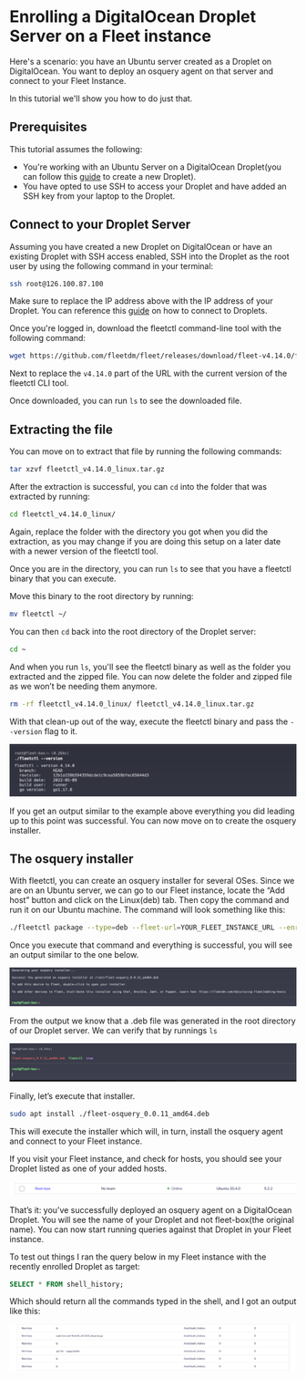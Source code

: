 # Enrolling a DigitalOcean Droplet Server on a Fleet instance

Here's a scenario: you have an Ubuntu server created as a Droplet on DigitalOcean. You want to deploy an osquery agent on that server and connect to your Fleet Instance.

In this tutorial we'll show you how to do just that.

## Prerequisites

This tutorial assumes the following:

* You're working with an Ubuntu Server on a DigitalOcean Droplet(you can follow this [guide](https://docs.digitalocean.com/products/droplets/how-to/create/) to create a new Droplet).
* You have opted to use SSH to access your Droplet and have added an SSH key from your laptop to the Droplet.

## Connect to your Droplet Server
Assuming you have created a new Droplet on DigitalOcean or have an existing Droplet with SSH access enabled, SSH into the Droplet as the root user by using the following command in your terminal:

```sh
ssh root@126.100.87.100
```

Make sure to replace the IP address above with the IP address of your Droplet. You can reference this [guide](https://docs.digitalocean.com/products/droplets/how-to/connect-with-ssh/) on how to connect to Droplets.


Once you're logged in, download the fleetctl command-line tool with the following command:

```sh
wget https://github.com/fleetdm/fleet/releases/download/fleet-v4.14.0/fleetctl_v4.14.0_linux.tar.gz
```

Next to replace the `v4.14.0` part of the URL with the current version of the fleetctl CLI tool.

Once downloaded, you can run `ls` to see the downloaded file.


## Extracting the file

You can move on to extract that file by running the following commands:

```sh
tar xzvf fleetctl_v4.14.0_linux.tar.gz
```

After the extraction is successful, you can `cd` into the folder that was extracted by running:

```sh
cd fleetctl_v4.14.0_linux/
```

Again, replace the folder with the directory you got when you did the extraction, as you may change if you are doing this setup on a later date with a newer version of the fleetctl tool.

Once you are in the directory, you can run `ls` to see that you have a fleetctl binary that you can execute.

Move this binary to the root directory by running:

```sh
mv fleetctl ~/
```

You can then `cd` back into the root directory of the Droplet server:

```sh
cd ~
```

And when you run `ls`, you'll see the fleetctl binary as well as the folder you extracted and the zipped file. You can now delete the folder and zipped file as we won’t be needing them anymore.

```sh
rm -rf fleetctl_v4.14.0_linux/ fleetctl_v4.14.0_linux.tar.gz
```

With that clean-up out of the way, execute the fleetctl binary and pass the `--version` flag to it.

![fleetctl version](../website/assets/images/articles/enrolling-a-digital-ocean-droplet-in-a-fleet-instance-fleetctl-version.png)

If you get an output similar to the example above everything you did leading up to this point was successful. You can now move on to create the osquery installer.

## The osquery installer

With fleetctl, you can create an osquery installer for several OSes. Since we are on an Ubuntu server, we can go to our Fleet instance, locate the “Add host” button and click on the Linux(deb) tab. Then copy the command and run it on our Ubuntu machine. The command will look something like this:

```sh
./fleetctl package --type=deb --fleet-url=YOUR_FLEET_INSTANCE_URL --enroll-secret=YOUR_ENROL_SECRET_KEY
```

Once you execute that command and everything is successful, you will see an output similar to the one below.

![Successfully generated an installer message](../website/assets/images/articles/enrolling-a-digital-ocean-droplet-in-a-fleet-instance-successfully-generated-an-installer.png)


From the output we know that a .deb file was generated in the root directory of our Droplet server. We can verify that by runnings `ls`

![The osquery installer](../website/assets/images/articles/enrolling-a-digital-ocean-droplet-in-a-fleet-instance-run-ls-to-see-installer.png)

Finally, let’s execute that installer.

```sh
sudo apt install ./fleet-osquery_0.0.11_amd64.deb
```

This will execute the installer which will, in turn, install the osquery agent and connect to your Fleet instance.

If you visit your Fleet instance, and check for hosts, you should see your Droplet listed as one of your added hosts.

![Droplet online in Fleet instance](../website/assets/images/articles/enrolling-a-digital-ocean-droplet-in-a-fleet-instance-droplet-on-your-fleet-instance.png)

That’s it: you’ve successfully deployed an osquery agent on a DigitalOcean Droplet. You will see the name of your Droplet and not fleet-box(the original name). You can now start running queries against that Droplet in your Fleet instance.

To test out things I ran the query below in my Fleet instance with the recently enrolled Droplet as target:

```sql
SELECT * FROM shell_history;
```

Which should return all the commands typed in the shell, and I got an output like this:

![Output of running a query on the shell_history table](../website/assets/images/articles/enrolling-a-digital-ocean-droplet-in-a-fleet-instance-shell-history.png)


<meta name="category" value="guides">
<meta name="authorGitHubUsername" value="DominusKelvin">
<meta name="authorFullName" value="Kelvin Omereshone">
<meta name="publishedOn" value="2022-05-26">
<meta name="articleTitle" value="Enrolling a DigitalOcean Droplet on a Fleet instance">
